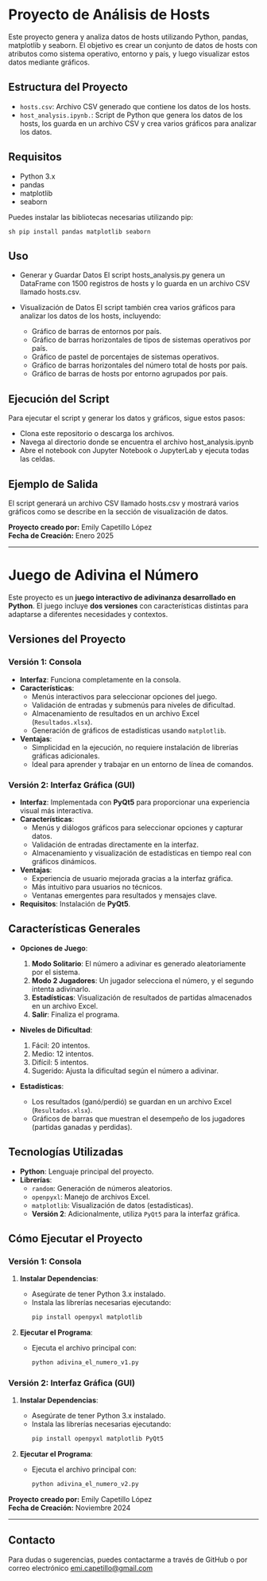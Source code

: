 # Proyecto de Análisis de Hosts

Este proyecto genera y analiza datos de hosts utilizando Python, pandas, matplotlib y seaborn. El objetivo es crear un conjunto de datos de hosts con atributos como sistema operativo, entorno y país, y luego visualizar estos datos mediante gráficos.

## Estructura del Proyecto

- `hosts.csv`: Archivo CSV generado que contiene los datos de los hosts.
- `host_analysis.ipynb.`: Script de Python que genera los datos de los hosts, los guarda en un archivo CSV y crea varios gráficos para analizar los datos.

## Requisitos

- Python 3.x
- pandas
- matplotlib
- seaborn

Puedes instalar las bibliotecas necesarias utilizando pip:

```sh pip install pandas matplotlib seaborn ```


## Uso
- Generar y Guardar Datos
El script hosts_analysis.py genera un DataFrame con 1500 registros de hosts y lo guarda en un archivo CSV llamado hosts.csv.

- Visualización de Datos
El script también crea varios gráficos para analizar los datos de los hosts, incluyendo:

  - Gráfico de barras de entornos por país.
  - Gráfico de barras horizontales de tipos de sistemas operativos por país.
  - Gráfico de pastel de porcentajes de sistemas operativos.
  - Gráfico de barras horizontales del número total de hosts por país.
  - Gráfico de barras de hosts por entorno agrupados por país.

## Ejecución del Script
Para ejecutar el script y generar los datos y gráficos, sigue estos pasos:

- Clona este repositorio o descarga los archivos.
- Navega al directorio donde se encuentra el archivo host_analysis.ipynb
- Abre el notebook con Jupyter Notebook o JupyterLab y ejecuta todas las celdas.

## Ejemplo de Salida
El script generará un archivo CSV llamado hosts.csv y mostrará varios gráficos como se describe en la sección de visualización de datos.

**Proyecto creado por:** Emily Capetillo López  
**Fecha de Creación:** Enero 2025

---

# Juego de Adivina el Número

Este proyecto es un **juego interactivo de adivinanza desarrollado en Python**. El juego incluye **dos versiones** con características distintas para adaptarse a diferentes necesidades y contextos.

## Versiones del Proyecto

### **Versión 1: Consola**
- **Interfaz**: Funciona completamente en la consola.
- **Características**:
  - Menús interactivos para seleccionar opciones del juego.
  - Validación de entradas y submenús para niveles de dificultad.
  - Almacenamiento de resultados en un archivo Excel (`Resultados.xlsx`).
  - Generación de gráficos de estadísticas usando `matplotlib`.
- **Ventajas**:
  - Simplicidad en la ejecución, no requiere instalación de librerías gráficas adicionales.
  - Ideal para aprender y trabajar en un entorno de línea de comandos.

### **Versión 2: Interfaz Gráfica (GUI)**
- **Interfaz**: Implementada con **PyQt5** para proporcionar una experiencia visual más interactiva.
- **Características**:
  - Menús y diálogos gráficos para seleccionar opciones y capturar datos.
  - Validación de entradas directamente en la interfaz.
  - Almacenamiento y visualización de estadísticas en tiempo real con gráficos dinámicos.
- **Ventajas**:
  - Experiencia de usuario mejorada gracias a la interfaz gráfica.
  - Más intuitivo para usuarios no técnicos.
  - Ventanas emergentes para resultados y mensajes clave.
- **Requisitos**: Instalación de **PyQt5**.

## Características Generales

- **Opciones de Juego**:
  1. **Modo Solitario**: El número a adivinar es generado aleatoriamente por el sistema.
  2. **Modo 2 Jugadores**: Un jugador selecciona el número, y el segundo intenta adivinarlo.
  3. **Estadísticas**: Visualización de resultados de partidas almacenados en un archivo Excel.
  4. **Salir**: Finaliza el programa.

- **Niveles de Dificultad**:
  1. Fácil: 20 intentos.
  2. Medio: 12 intentos.
  3. Difícil: 5 intentos.
  4. Sugerido: Ajusta la dificultad según el número a adivinar.

- **Estadísticas**:
  - Los resultados (ganó/perdió) se guardan en un archivo Excel (`Resultados.xlsx`).
  - Gráficos de barras que muestran el desempeño de los jugadores (partidas ganadas y perdidas).

## Tecnologías Utilizadas

- **Python**: Lenguaje principal del proyecto.
- **Librerías**:
  - `random`: Generación de números aleatorios.
  - `openpyxl`: Manejo de archivos Excel.
  - `matplotlib`: Visualización de datos (estadísticas).
  - **Versión 2**: Adicionalmente, utiliza `PyQt5` para la interfaz gráfica.

## Cómo Ejecutar el Proyecto

### **Versión 1: Consola**
1. **Instalar Dependencias**:
   - Asegúrate de tener Python 3.x instalado.
   - Instala las librerías necesarias ejecutando:
     ```bash
     pip install openpyxl matplotlib
     ```

2. **Ejecutar el Programa**:
   - Ejecuta el archivo principal con:
     ```bash
     python adivina_el_numero_v1.py
     ```

### **Versión 2: Interfaz Gráfica (GUI)**
1. **Instalar Dependencias**:
   - Asegúrate de tener Python 3.x instalado.
   - Instala las librerías necesarias ejecutando:
     ```bash
     pip install openpyxl matplotlib PyQt5
     ```

2. **Ejecutar el Programa**:
   - Ejecuta el archivo principal con:
     ```bash
     python adivina_el_numero_v2.py
     ```

**Proyecto creado por:** Emily Capetillo López  
**Fecha de Creación:** Noviembre 2024 

---

## Contacto  

Para dudas o sugerencias, puedes contactarme a través de GitHub o por correo electrónico [emi.capetillo@gmail.com](mailto:emi.capetillo@gmail.com)



